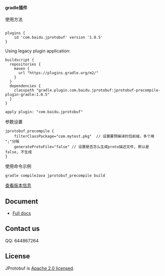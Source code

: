 
#### gradle插件
使用方法

```property

plugins {
    id 'com.baidu.jprotobuf' version '1.0.5'
}
```

Using legacy plugin application:

```property
buildscript {
  repositories {
    maven {
      url "https://plugins.gradle.org/m2/"
    }
  }
  dependencies {
    classpath "gradle.plugin.com.baidu.jprotobuf:jprotobuf-precompile-plugin-gradle:1.0.5"
  }
}

apply plugin: "com.baidu.jprotobuf"
```

参数设置

```property
jprotobuf_precompile {
    filterClassPackage="com.mytest.pkg"  // 设置要预编译的包前缀，多个用 ";"分隔
    generateProtoFile="false" // 设置是否怎么生成proto描述文件, 默认是false, 不生成
}
```

使用命令示例

```property
gradle compileJava jprotobuf_precompile build
```

[查看版本信息](https://plugins.gradle.org/plugin/com.baidu.jprotobuf)

## Document

- [Full docs](./Document.md)

## Contact us
QQ: 644867264

## License
JProtobuf is [Apache 2.0 licensed](./LICENSE).
